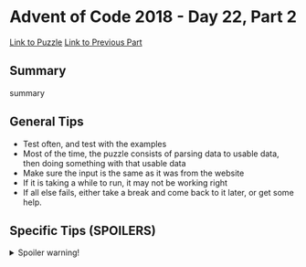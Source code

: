 # Advent of Code 2018 - Day 22, Part 2

[Link to Puzzle](https://adventofcode.com/2018/day/22#part2)
[Link to Previous Part](https://github.com/CodingAP/unofficial-aoc-syllabus/blob/main/years/2018/day22/part1.md)

## Summary
summary

## General Tips
- Test often, and test with the examples
- Most of the time, the puzzle consists of parsing data to usable data, then doing something with that usable data
- Make sure the input is the same as it was from the website
- If it is taking a while to run, it may not be working right
- If all else fails, either take a break and come back to it later, or get some help.

## Specific Tips (SPOILERS)
<details> <summary>Spoiler warning!</summary>

specific tips

</details>